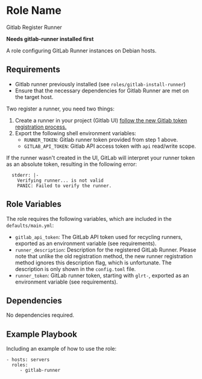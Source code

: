 Role Name
=========

Gitlab Register Runner

**Needs gitlab-runner installed first**

A role configuring GitLab Runner instances on Debian hosts. 

Requirements
------------

- Gitlab runner previously installed (see `roles/gitlab-install-runner`)
- Ensure that the necessary dependencies for Gitlab Runner are met on the target host.

Two register a runner, you need two things:

1. Create a runner in your project (Gitlab UI) [follow the new Gitlab token registration process.](https://docs.gitlab.com/ee/architecture/blueprints/runner_tokens/index.html#using-the-authentication-token-in-place-of-the-registration-token)
2. Export the following shell environment variables:
   - `RUNNER_TOKEN`: Gitlab runner token provided from step 1 above. 
   - `GITLAB_API_TOKEN`: Gitlab API access token with `api` read/write scope. 

If the runner wasn't created in the UI, GitLab will interpret your runner token as an absolute token, resulting in the following error:
```
  stderr: |-
    Verifying runner... is not valid 
    PANIC: Failed to verify the runner.
```

Role Variables
--------------

The role requires the following variables, which are included in the `defaults/main.yml`:

- `gitlab_api_token`: The GitLab API token used for recycling runners, exported as an environment variable (see requirements).
- `runner_description`: Description for the registered GitLab Runner. Please note that unlike the old registration method, the new runner registration method ignores this description flag, which is unfortunate. The description is only shown in the `config.toml` file.
- `runner_token`: GitLab runner token, starting with `glrt-`, exported as an environment variable (see requirements).

Dependencies
------------

No dependencies required.

Example Playbook
----------------

Including an example of how to use the role:

    - hosts: servers
      roles:
         - gitlab-runner
